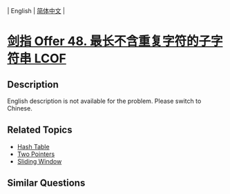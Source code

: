 
| English | [简体中文](README.md) |

# [剑指 Offer 48. 最长不含重复字符的子字符串 LCOF](https://leetcode-cn.com/problems/zui-chang-bu-han-zhong-fu-zi-fu-de-zi-zi-fu-chuan-lcof/)

## Description

English description is not available for the problem. Please switch to Chinese.

## Related Topics

- [Hash Table](https://leetcode-cn.com/tag/hash-table)
- [Two Pointers](https://leetcode-cn.com/tag/two-pointers)
- [Sliding Window](https://leetcode-cn.com/tag/sliding-window)

## Similar Questions


